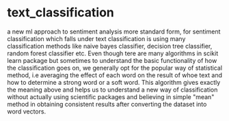 # text_classification
a new ml approach to sentiment analysis
more standard form, for sentiment classification which falls under text classification is using many classification methods like naive bayes classifier,
decision tree classifier, random forest classifier etc. Even though tere are many algorithms in scikit learn package but sometimes to understand the basic
functionality of how the classification goes on, we generally opt for the popular way of statistical method, i.e averaging the effect of each word on the result
of whoe text and how to determine a strong word or a soft word. This algorithm gives exactly the meaning above and helps us to understand a new way of classification
without actually using scientific packages and believing in simple "mean" method in obtaining consistent results after converting the dataset into word vectors. 
